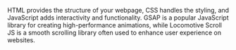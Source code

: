 HTML provides the structure of your webpage, CSS handles the styling, and JavaScript adds interactivity and functionality. GSAP is a popular JavaScript library for creating high-performance animations, while Locomotive Scroll JS is a smooth scrolling library often used to enhance user experience on websites.
